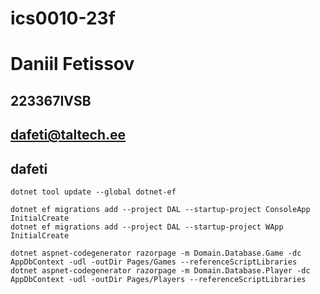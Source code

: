﻿# ics0010-23f

# Daniil Fetissov
## 223367IVSB
## dafeti@taltech.ee
## dafeti






```
dotnet tool update --global dotnet-ef

dotnet ef migrations add --project DAL --startup-project ConsoleApp InitialCreate
dotnet ef migrations add --project DAL --startup-project WApp InitialCreate

dotnet aspnet-codegenerator razorpage -m Domain.Database.Game -dc AppDbContext -udl -outDir Pages/Games --referenceScriptLibraries
dotnet aspnet-codegenerator razorpage -m Domain.Database.Player -dc AppDbContext -udl -outDir Pages/Players --referenceScriptLibraries
```

